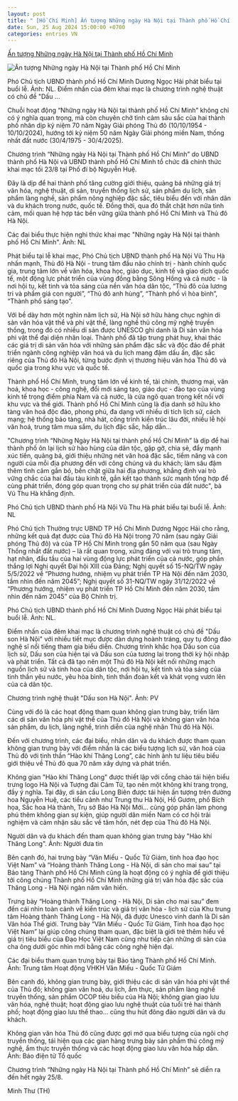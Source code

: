 ```yaml
---
layout: post
title: " [Hồ Chí Minh] Ấn tượng Những ngày Hà Nội tại Thành phố Hồ Chí Minh"
date: Sun, 25 Aug 2024 15:00:00 +0700
categories: entries VN
---
```

[Ấn tượng Những ngày Hà Nội tại Thành phố Hồ Chí Minh](https://arttimes.vn/tin-tuc/an-tuong-nhung-ngay-ha-noi-tai-thanh-pho-ho-chi-minh-c2a51132.html)

![Ấn tượng Những ngày Hà Nội tại Thành phố Hồ Chí Minh](https://cdn.arttimes.vn/upload/3-2024/images/2024-08-24/1724473087-thumbnail-width750height563-auto-crop-640x335-watermark.jpg)

Phó Chủ tịch UBND thành phố Hồ Chí Minh Dương Ngọc Hải phát biểu tại buổi lễ. Ảnh: NL. Điểm nhấn của đêm khai mạc là chương trình nghệ thuật có chủ đề "Dấu ...

Chuỗi hoạt động “Những ngày Hà Nội tại thành phố Hồ Chí Minh” không chỉ có ý nghĩa quan trọng, mà còn chuyên chở tình cảm sâu sắc của hai thành phố nhân dịp kỷ niệm 70 năm Ngày Giải phóng Thủ đô (10/10/1954 - 10/10/2024), hướng tới kỷ niệm 50 năm Ngày Giải phóng miền Nam, thống nhất đất nước (30/4/1975 - 30/4/2025).

Chương trình “Những ngày Hà Nội tại Thành phố Hồ Chí Minh” do UBND thành phố Hà Nội và UBND thành phố Hồ Chí Minh tổ chức đã chính thức khai mạc tối 23/8 tại Phố đi bộ Nguyễn Huệ.

Đây là dịp để hai thành phố tăng cường giới thiệu, quảng bá những giá trị văn hóa, nghệ thuật, di sản, truyền thống lịch sử, sản phẩm du lịch, sản phẩm làng nghề, sản phẩm nông nghiệp đặc sắc, tiêu biểu đến với nhân dân và du khách trong nước, quốc tế. Đồng thời, qua đó thắt chặt hơn nữa tình cảm, mối quan hệ hợp tác bền vững giữa thành phố Hồ Chí Minh và Thủ đô Hà Nội.

Các đai biểu thực hiện nghi thức khai mạc "Những ngày Hà Nội tại thành phố Hồ Chí Minh". Ảnh: NL

Phát biểu tại lễ khai mạc, Phó Chủ tịch UBND thành phố Hà Nội Vũ Thu Hà nhấn mạnh, Thủ đô Hà Nội - trung tâm đầu não chính trị - hành chính quốc gia, trung tâm lớn về văn hóa, khoa học, giáo dục, kinh tế và giao dịch quốc tế, một động lực phát triển của vùng đồng bằng Sông Hồng và cả nước - là nơi hội tụ, kết tinh và tỏa sáng của nền văn hóa dân tộc, “Thủ đô của lương tri và phẩm giá con người”, “Thủ đô anh hùng”, “Thành phố vì hòa bình”, “Thành phố sáng tạo”.

Với bề dày hơn một nghìn năm lịch sử, Hà Nội sở hữu hàng chục nghìn di sản văn hóa vật thể và phi vật thể, làng nghề thủ công mỹ nghệ truyền thống, trong đó có nhiều di sản được UNESCO ghi danh là Di sản văn hóa phi vật thể đại diện nhân loại. Thành phố đã tập trung phát huy, khai thác các giá trị di sản văn hóa với những sản phẩm đặc sắc và độc đáo để phát triển ngành công nghiệp văn hoá và du lịch mang đậm dấu ấn, đặc sắc riêng của Thủ đô Hà Nội, từng bước định vị thương hiệu văn hóa Thủ đô và quốc gia trong khu vực và quốc tế.

Thành phố Hồ Chí Minh, trung tâm lớn về kinh tế, tài chính, thương mại, văn hoá, khoa học - công nghệ, đổi mới sáng tạo, giáo dục - đào tạo của vùng kinh tế trọng điểm phía Nam và cả nước, là cửa ngõ quan trọng kết nối với khu vực và thế giới. Thành phố Hồ Chí Minh cũng là địa danh sở hữu kho tàng văn hoá độc đáo, phong phú, đa dạng với nhiều di tích lịch sử, cách mạng; hệ thống bảo tàng, nhà hát, công trình kiến trúc lâu đời, nhiều lễ hội văn hoá, trung tâm mua sắm, du lịch đặc sắc, hấp dẫn...

"Chương trình “Những Ngày Hà Nội tại thành phố Hồ Chí Minh” là dịp để hai thành phố ôn lại lịch sử hào hùng của dân tộc, gặp gỡ, chia sẻ, đẩy mạnh xúc tiến, quảng bá, giới thiệu những nét văn hoá đặc sắc, tiềm năng và con người của mỗi địa phương đến với công chúng và du khách; làm sâu đậm thêm tình cảm gắn bó, bền chặt giữa hai địa phương, khẳng định vai trò vững chắc của hai đầu tàu kinh tế, gắn kết tạo thành sức mạnh tổng hợp để cùng phát triển, đóng góp quan trọng cho sự phát triển của đất nước", bà Vũ Thu Hà khẳng định.

Phó Chủ tịch UBND thành phố Hà Nội Vũ Thu Hà phát biểu tại buổi lễ. Ảnh: NL

Phó Chủ tịch Thường trực UBND TP Hồ Chí Minh Dương Ngọc Hải cho rằng, những kết quả đạt được của Thủ đô Hà Nội trong 70 năm (sau ngày Giải phóng Thủ đô) và của TP Hồ Chí Minh trong gần 50 năm qua (sau Ngày Thống nhất đất nước) – là rất quan trọng, xứng đáng với vai trò trung tâm, hạt nhân, đầu tầu của hai vùng động lực phát triển của cả nước, góp phần thắng lợi Nghị quyết Đại hội XIII của Đảng; Nghị quyết số 15-NQ/TW ngày 5/5/2022 về “Phương hướng, nhiệm vụ phát triển TP Hà Nội đến năm 2030, tầm nhìn đến năm 2045”; Nghị quyết số 31-NQ/TW ngày 31/12/2022 về “Phương hướng, nhiệm vụ phát triển TP Hồ Chí Minh đến năm 2030, tầm nhìn đến năm 2045” của Bộ Chính trị.

Phó Chủ tịch UBND thành phố Hồ Chí Minh Dương Ngọc Hải phát biểu tại buổi lễ. Ảnh: NL.

Điểm nhấn của đêm khai mạc là chương trình nghệ thuật có chủ đề "Dấu son Hà Nội" với nhiều tiết mục được dàn dựng hoành tráng, quy tụ đông đảo nghệ sĩ nổi tiếng tham gia biểu diễn. Chương trình khắc họa Dấu son của lịch sử, Dấu son của hiện tại và Dấu son của tương lai trong thời kỳ hội nhập và phát triển. Tất cả đã tạo nên một Thủ đô Hà Nội kết nối những mạch nguồn lịch sử và tinh hoa của dân tộc, nơi hội tụ, kết tinh và tỏa sáng của tinh thần yêu nước, yêu hòa bình, tinh thần đoàn kết và khát vọng vươn lên của cả dân tộc.

Chương trình nghệ thuật "Dấu son Hà Nội". Ảnh: PV

Cùng với đó là các hoạt động tham quan không gian trưng bày, triển lãm các di sản văn hóa phi vật thể của Thủ đô Hà Nội và không gian văn hóa sản phẩm, du lịch, làng nghề, trình diễn của nghệ nhân Thủ đô Hà Nội.

Đến với chương trình, các đại biểu, nhân dân và du khách được tham quan không gian trưng bày với điểm nhấn là các biểu tượng lịch sử, văn hoá của Thủ đô với tinh thần “Hào khí Thăng Long”, các hình ảnh tư liệu tiêu biểu giới thiệu về Thủ đô qua 70 năm xây dựng và phát triển.

Không gian "Hào khí Thăng Long" được thiết lập với cổng chào tái hiện biểu trưng logo Hà Nội và Tượng đài Cảm Tử, tạo nên một không khí trang trọng, đầy ý nghĩa. Tại đây, di sản cầu Long Biên được tái hiện ấn tượng trên đường hoa Nguyễn Huệ, các tiểu cảnh như Trung thu Hà Nội, Hồ Gươm, phố Bích họa, Sắc hoa Hà thành, Trụ sở Báo Hà Nội Mới… cũng góp phần làm phong phú thêm không gian sự kiện, giúp người dân miền Nam có cơ hội trải nghiệm và cảm nhận sâu sắc về tâm hồn, nét đẹp của Thủ đô Hà Nội.

Người dân và du khách đến tham quan không gian trưng bày "Hào khí Thăng Long". Ảnh: Người đưa tin

Bên cạnh đó, hai trưng bày “Văn Miếu - Quốc Tử Giám, tinh hoa đạo học Việt Nam” và “Hoàng thành Thăng Long - Hà Nội, di sản cho mai sau” tại Bảo tàng Thành phố Hồ Chí Minh cũng là hoạt động có ý nghĩa để giới thiệu tới công chúng Thành phố Hồ Chí Minh những giá trị văn hóa đặc sắc của Thăng Long - Hà Nội ngàn năm văn hiến.

Trưng bày “Hoàng thành Thăng Long - Hà Nội, Di sản cho mai sau” đem đến cái nhìn toàn cảnh về kiến trúc và giá trị văn hóa - lịch sử của Khu trung tâm Hoàng thành Thăng Long - Hà Nội, đã được Unesco vinh danh là Di sản Văn hóa Thế giới. Trưng bày “Văn Miếu - Quốc Tử Giám, Tinh hoa đạo học Việt Nam” lại giúp công chúng tham quan, đặc biệt là giới trẻ thêm hiểu về giá trị tiêu biểu của Đạo Học Việt Nam cũng như tiếp cận những di sản của cha ông dưới góc nhìn mới bằng các công nghệ hiện đại.

Các đại biểu tham quan trưng bày tại Bảo tàng Thành phố Hồ Chí Minh. Ảnh: Trung tâm Hoạt động VHKH Văn Miếu - Quốc Tử Giám

Bên cạnh đó, không gian trưng bày, giới thiệu các di sản văn hóa phi vật thể của Thủ đô; không gian văn hoá, du lịch, ẩm thực, sản phẩm làng nghề truyền thống, sản phẩm OCOP tiêu biểu của Hà Nội; không gian giao lưu văn hóa, nghệ thuật; hoạt động giao lưu nghệ thuật của tuổi trẻ hai thành phố; hoạt động giao lưu thể thao... cũng thu hút đông đảo người dân và du khách.

Không gian văn hóa Thủ đô cũng được gợi mở qua biểu tượng của ngôi chợ truyền thống, tái hiện qua các gian hàng trưng bày sản phẩm thủ công mỹ nghệ, ẩm thực truyền thống và các hoạt động giao lưu văn hóa hấp dẫn. Ảnh: Báo điện tử Tổ quốc

Chương trình “Những ngày Hà Nội tại Thành phố Hồ Chí Minh” sẽ diễn ra đến hết ngày 25/8.

Minh Thư (TH)

